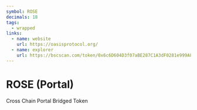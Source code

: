 ```yaml
---
symbol: ROSE
decimals: 18
tags:
  - wrapped
links:
  - name: website
    url: https://oasisprotocol.org/
  - name: explorer
    url: https://bscscan.com/token/0x6c6D604D3f07aBE287C1A3dF0281e999A83495C0
---
```


# ROSE (Portal)

Cross Chain Portal Bridged Token
